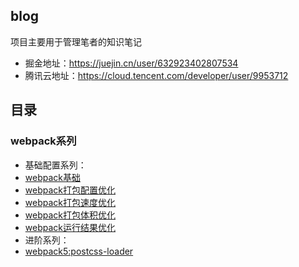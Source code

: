 ## blog
项目主要用于管理笔者的知识笔记

- 掘金地址：https://juejin.cn/user/632923402807534
- 腾讯云地址：https://cloud.tencent.com/developer/user/9953712

## 目录

### webpack系列
- 基础配置系列：
- [webpack基础](https://github.com/AdolescentJou/KnowledgeNote/issues/1)
- [webpack打包配置优化](https://github.com/AdolescentJou/KnowledgeNote/issues/2)
- [webpack打包速度优化](https://github.com/AdolescentJou/KnowledgeNote/issues/3)
- [webpack打包体积优化](https://github.com/AdolescentJou/KnowledgeNote/issues/4)
- [webpack运行结果优化](https://github.com/AdolescentJou/KnowledgeNote/issues/5)
- 进阶系列：
- [webpack5:postcss-loader](https://github.com/AdolescentJou/KnowledgeNote/issues/6)
